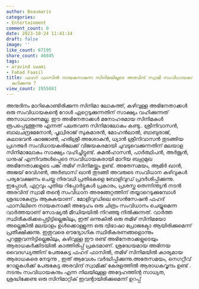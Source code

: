```yaml
---
author: Beaumaris
categories:
- Entertainment
comment_count: 0
date: 2023-10-24 11:41:14
draft: false
image: ''
like_count: 67195
share_count: 46845
tags:
- aravind swami
- Fahad Faasil
title: ഫഹദ് ഫാസിൽ നായകനാകുന്ന സിനിമയിലൂടെ അരവിന്ദ് സ്വാമി സംവിധായകനായി അരങ്ങേറ്റം
  കുറിക്കുന്നു ?
view_count: 1955081
---
```


അനുദിനം മാറികൊണ്ടിരിക്കുന്ന സിനിമാ ലോകത്ത്, കഴിവുള്ള അഭിനേതാക്കൾ ഒരു സംവിധായകന്റെ റോൾ ഏറ്റെടുക്കുന്നതിന് സാക്ഷ്യം വഹിക്കുന്നത് അസാധാരണമല്ല. ഈ അഭിനേതാക്കൾ മനോഹരമായ സിനിമകൾ രൂപപ്പെടുത്തുന്നു എന്നത് പലതവണ സിനിമാലോകം കണ്ടു.. ശ്രീനിവാസൻ, ബാലചന്ദ്രമേനോൻ, പൃഥ്വിരാജ് സുകുമാരൻ, മോഹൻലാൽ, ബാബുരാജ്, കലാഭവൻ ഷാജോൺ, ഹരിശ്രീ അശോകൻ, ധ്യാൻ ശ്രീനിവാസൻ തുടങ്ങിയ പ്രഗത്ഭർ സംവിധായകരിലേക്ക് വിജയകരമായി ചുവടുവെക്കുന്നതിന് മലയാള സിനിമാലോകം സാക്ഷ്യം വഹിച്ചിട്ടുണ്ട്. കമൽഹാസൻ, പാർത്ഥിപൻ, അർജുൻ, ധനുഷ് എന്നിവരുൾപ്പെടെ സംവിധായകരായി മാറിയ ബഹുമുഖ അഭിനേതാക്കളുടെ പങ്ക് തമിഴ് സിനിമയ്ക്കും ഉണ്ട്. അതേസമയം, ആമിർ ഖാൻ, അജയ് ദേവ്ഗൺ, അർബാസ് ഖാൻ തുടങ്ങി അവരുടെ സംവിധാന കഴിവുകൾ പര്യവേക്ഷണം ചെയ്ത നിരവധി പ്രതിഭകളെ ബോളിവുഡ് പ്രദർശിപ്പിക്കുന്നു. ഇപ്പോൾ, ഏറ്റവും പുതിയ റിപ്പോർട്ടുകൾ പ്രകാരം, പ്രശസ്ത തെന്നിന്ത്യൻ നടൻ അരവിന്ദ് സ്വാമി തന്റെ സംവിധാന അരങ്ങേറ്റത്തിന് തയ്യാറെടുക്കുമ്പോൾ ശ്രദ്ധാകേന്ദ്രം ആകുകയാണ് . മോളിവുഡിലെ സെൻസേഷൻ ഫഹദ് ഫാസിലിനെ നായകനാക്കി അദ്ദേഹം ഒരു ചിത്രം സംവിധാനം ചെയ്യുമെന്ന വാർത്തയാണ് സോഷ്യൽ മീഡിയയിൽ നിറഞ്ഞു നിൽക്കുന്നത്. വാർത്ത സ്ഥിരീകരിക്കപ്പെട്ടിട്ടില്ലെങ്കിലും, ഇത് ഒന്നുകിൽ ഒരു തമിഴ് സിനിമയോ അല്ലെങ്കിൽ മലയാളം ഉൾക്കൊള്ളുന്ന ഒരു ദ്വിഭാഷാ പ്രോജക്ടോ ആയിരിക്കുമെന്ന് പ്രതീക്ഷിക്കുന്നു. ഇതുവരെ ഔദ്യോഗിക സ്ഥിരീകരണങ്ങളൊന്നും പുറത്തുവന്നിട്ടില്ലെങ്കിലും, കഴിവുള്ള ഈ രണ്ട് അഭിനേതാക്കളുടെയും ആരാധകർക്കിടയിൽ കാത്തിരിപ്പ് പ്രകടമാണ്. ശ്രദ്ധേയമായ അഭിനയ വൈദഗ്ധ്യത്തിന് പേരുകേട്ട ഫഹദ് ഫാസിൽ, തമിഴ് സിനിമയിൽ കാര്യമായ ആരാധകരെ നേടുന്നു , ഇത് ആവേശം വർദ്ധിപ്പിക്കുന്നു.അതേസമയം, നെഗറ്റീവ് റോളുകൾക്ക് പേരുകേട്ട അരവിന്ദ് സ്വാമിക്ക് കേരളത്തിൽ ആരാധകവൃന്ദം ഉണ്ട് . നടനും സംവിധായകനും എന്ന നിലയിലുള്ള അദ്ദേഹത്തിന്റ സാധ്യത, ശ്രദ്ധിക്കേണ്ട ഒരു സിനിമാറ്റിക് ഇവന്റായിരിക്കുമെന്ന് ഉറപ്പ്